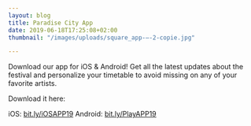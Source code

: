 ```yaml
---
layout: blog
title: Paradise City App
date: 2019-06-18T17:25:08+02:00
thumbnail: "/images/uploads/square_app-–-2-copie.jpg"

---
```

Download our app for iOS & Android!
Get all the latest updates about the festival and personalize your timetable to avoid missing on any of your favorite artists.

Download it here:


iOS: [bit.ly/iOSAPP19](https://bit.ly/iOSAPP19)
Android: [bit.ly/PlayAPP19](https://bit.ly/PlayAPP19)